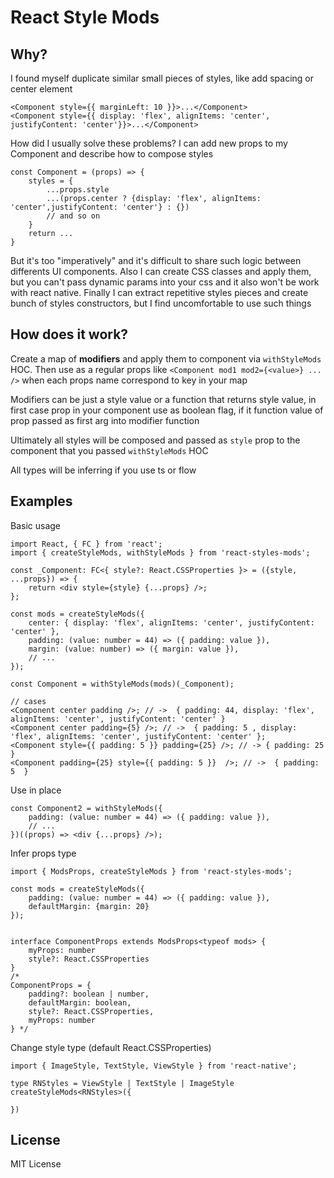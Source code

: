 # React Style Mods

## Why?

I found myself duplicate similar small pieces of styles, like add spacing or center element

```
<Component style={{ marginLeft: 10 }}>...</Component>
<Component style={{ display: 'flex', alignItems: 'center', justifyContent: 'center'}}>...</Component>
```

How did I usually solve these problems?
I can add new props to my Component and describe how to compose styles

```
const Component = (props) => {
    styles = {
        ...props.style
        ...(props.center ? {display: 'flex', alignItems: 'center',justifyContent: 'center'} : {})
        // and so on
    }
    return ...
}

```

But it's too "imperatively" and it's difficult to share such logic between differents UI components.
Also I can create CSS classes and apply them, but you can't pass dynamic params into your css and it also won't be work with react native.
Finally I can extract repetitive styles pieces and create bunch of styles constructors, but I find uncomfortable to use such things

## How does it work?

Create a map of **modifiers** and apply them to component via `withStyleMods` HOC. Then use as a regular props like `<Component mod1 mod2={<value>} ... />` when each props
name correspond to key in your map

Modifiers can be just a style value or a function that returns style value, in first case prop in your component use as boolean flag, if it function value of prop passed as
first arg into modifier function

Ultimately all styles will be composed and passed as `style` prop to the component that you passed `withStyleMods` HOC

All types will be inferring if you use ts or flow

## Examples

Basic usage

```
import React, { FC } from 'react';
import { createStyleMods, withStyleMods } from 'react-styles-mods';

const _Component: FC<{ style?: React.CSSProperties }> = ({style, ...props}) => {
    return <div style={style} {...props} />;
};

const mods = createStyleMods({
    center: { display: 'flex', alignItems: 'center', justifyContent: 'center' },
    padding: (value: number = 44) => ({ padding: value }),
    margin: (value: number) => ({ margin: value }),
    // ...
});

const Component = withStyleMods(mods)(_Component);

// cases
<Component center padding />; // ->  { padding: 44, display: 'flex', alignItems: 'center', justifyContent: 'center' }
<Component center padding={5} />; // ->  { padding: 5 , display: 'flex', alignItems: 'center', justifyContent: 'center' };
<Component style={{ padding: 5 }} padding={25} />; // -> { padding: 25  }
<Component padding={25} style={{ padding: 5 }}  />; // ->  { padding: 5  }

```

Use in place

```
const Component2 = withStyleMods({
    padding: (value: number = 44) => ({ padding: value }),
    // ...
})((props) => <div {...props} />);
```

Infer props type

```
import { ModsProps, createStyleMods } from 'react-styles-mods';

const mods = createStyleMods({
    padding: (value: number = 44) => ({ padding: value }),
    defaultMargin: {margin: 20}
});


interface ComponentProps extends ModsProps<typeof mods> {
    myProps: number
    style?: React.CSSProperties
}
/*
ComponentProps = {
    padding?: boolean | number,
    defaultMargin: boolean,
    style?: React.CSSProperties,
    myProps: number
} */

```

Change style type (default React.CSSProperties)

```
import { ImageStyle, TextStyle, ViewStyle } from 'react-native';

type RNStyles = ViewStyle | TextStyle | ImageStyle
createStyleMods<RNStyles>({

})
```

## License

MIT License
